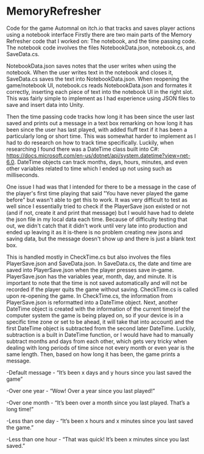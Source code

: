 # MemoryRefresher
Code for the game Automnal on itch.io that tracks and saves player actions using a notebook interface
Firstly there are two main parts of the Memory Refresher code that I worked on: The notebook, and the time passing code. The notebook code involves the files NotebookData.json, notebook.cs, and SaveData.cs.

NotebookData.json saves notes that the user writes when using the notebook.
When the user writes text in the notebook and closes it, SaveData.cs saves the text into NotebookData.json.
When reopening the game/notebook UI, notebook.cs reads NotebookData.json and formates it correctly, inserting each piece of text into the notebook UI in the right slot.
This was fairly simple to implement as I had experience using JSON files to save and insert data into Unity.

Then the time passing code tracks how long it has been since the user last saved and prints out a message in a text box remarking on how long it has been since the user has last played, with added fluff text if it has been a particularly long or short time. This was somewhat harder to implement as I had to do research on how to track time specifically. Luckily, when researching I found there was a DateTime class built into C#: https://docs.microsoft.com/en-us/dotnet/api/system.datetime?view=net-6.0. DateTime objects can track months, days, hours, minutes, and even other variables related to time which I ended up not using such as milliseconds.

One issue I had was that I intended for there to be a message in the case of the player's first time playing that said "You have never played the game before" but wasn't able to get this to work. It was very difficult to test as well since I essentially tried to check if the PlayerSave json existed or not (and if not, create it and print that message) but I would have had to delete the json file in my local data each time. Because of difficulty testing that out, we didn't catch that it didn't work until very late into production and ended up leaving it as it is-there is no problem creating new jsons and saving data, but the message doesn't show up and there is just a blank text box.

This is handled mostly in CheckTime.cs but also involves the files PlayerSave.json and SaveData.json.
In SaveData.cs, the date and time are saved into PlayerSave.json when the player presses save in-game. PlayerSave.json has the variables year, month, day, and minute. It is important to note that the time is not saved automatically and will not be recorded if the player quits the game without saving.
CheckTime.cs is called upon re-opening the game. In CheckTime.cs, the information from PlayerSave.json is reformatted into a DateTime object. Next, another DateTime object is created with the information of the current time(of the computer system the game is being played on, so if your device is in a specific time zone or set to be ahead, it will take that into account) and the first DateTime object is subtracted from the second later DateTime. Luckily, subtraction is a built in DateTime function, or I would have had to manually subtract months and days from each other, which gets very tricky when dealing with long periods of time since not every month or even year is the same length. Then, based on how long it has been, the game prints a message.

-Default message - “It’s been x days and y hours since you last saved the game”

-Over one year - “Wow! Over a year since you last played!”

-Over one month - “It’s been over a month since you last played. That’s a long time!”

-Less than one day - “It’s been x hours and x minutes since you last saved the game.”

-Less than one hour - “That was quick! It’s been x minutes since you last saved.”
